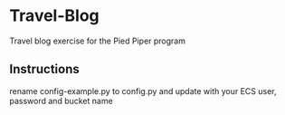 # Travel-Blog
Travel blog exercise for the Pied Piper program

## Instructions
rename config-example.py to config.py and update with your ECS user, password and bucket name
